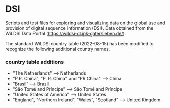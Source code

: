 # DSI
Scripts and test files for exploring and visualizing data on the global use and provision of digital sequence information (DSI). Data obtained from the WiLDSI Data Portal (https://wildsi-dl.ipk-gatersleben.de/).

The standard WiLDSI country table (2022-08-15) has been modified to recognize the following additional country names. 

### country table additions
* "The Netherlands" --> Netherlands
* "P.R. China", "P. R. China" and "PR China" --> China
* "Brasil" --> Brazil
* "São Tomé and Príncipe" --> São Tomé and Príncipe
* "United States of America" --> United States
* "England", "Northern Ireland", "Wales", "Scotland" --> United Kingdom


